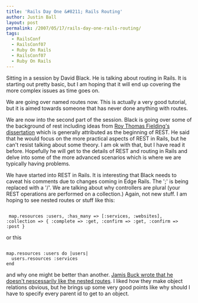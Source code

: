 ```yaml
---
title: 'Rails Day One &#8211; Rails Routing'
author: Justin Ball
layout: post
permalink: /2007/05/17/rails-day-one-rails-routing/
tags:
  - RailsConf
  - RailsConf07
  - Ruby On Rails
  - RailsConf07
  - Ruby On Rails
---
```


Sitting in a session by David Black.  He is talking about routing in Rails.  It is starting out pretty basic, but I am hoping that it will end up covering the more complex issues as time goes on.

We are going over named routes now.  This is actually a very good tutorial, but it is aimed towards someone that has never done anything with routes.

We are now into the second part of the session.  Black is going over some of the background of rest including ideas from <a href="http://www.ics.uci.edu/~fielding/pubs/dissertation/top.htm">Roy Thomas Fielding's dissertation</a> which is generally attributed as the beginning of REST.  He said that he would focus on the more practical aspects of REST in Rails, but he can't resist talking about some theory.  I am ok with that, but I have read it before.  Hopefully he will get to the details of REST and routing in Rails and delve into some of the more advanced scenarios which is where we are typically having problems.

We have started into REST in Rails.  It is interesting that Black needs to caveat his comments due to changes coming in Edge Rails.  The ';' is being replaced with a '/'.  We are talking about why controllers are plural (your REST operations are performed on a collection.)  Again, not new stuff.  I am hoping to see nested routes or stuff like this:

<pre><code class="ruby">
 map.resources :users, :has_many => [:services, :websites], :collection => { :complete => :get, :confirm => :get, :confirm => :post }
</pre></code>

or this

<pre><code class="ruby">
map.resources :users do |users|
  users.resources :services
end
</pre></code>

and why one might be better than another.  <a href="http://weblog.jamisbuck.org/2007/2/5/nesting-resources">Jamis Buck wrote that he doesn't nescessarily like the nested routes</a>.  I liked how they make object relations obvious, but he brings up some very good points like why should I have to specify every parent id to get to an object.
